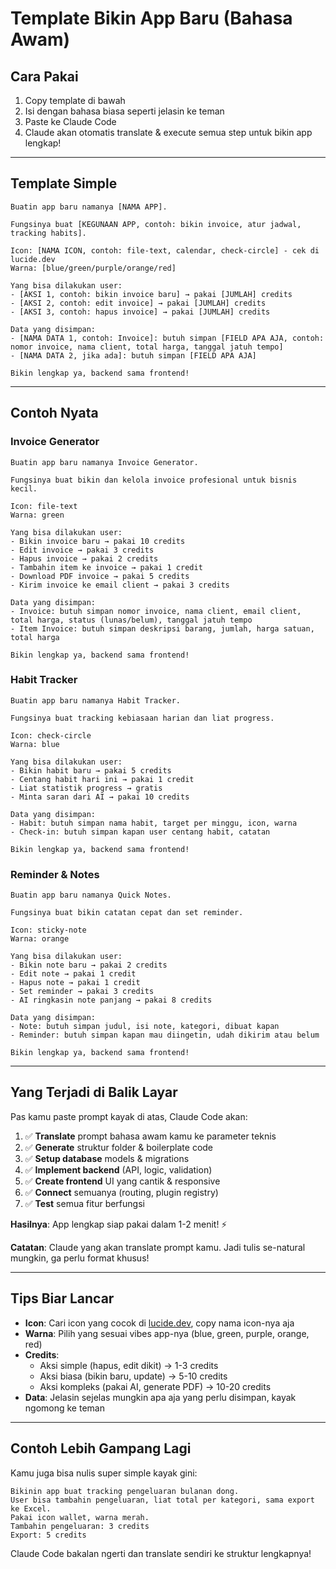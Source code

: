 # Template Bikin App Baru (Bahasa Awam)

## Cara Pakai

1. Copy template di bawah
2. Isi dengan bahasa biasa seperti jelasin ke teman
3. Paste ke Claude Code
4. Claude akan otomatis translate & execute semua step untuk bikin app lengkap!

---

## Template Simple

```
Buatin app baru namanya [NAMA APP].

Fungsinya buat [KEGUNAAN APP, contoh: bikin invoice, atur jadwal, tracking habits].

Icon: [NAMA ICON, contoh: file-text, calendar, check-circle] - cek di lucide.dev
Warna: [blue/green/purple/orange/red]

Yang bisa dilakukan user:
- [AKSI 1, contoh: bikin invoice baru] → pakai [JUMLAH] credits
- [AKSI 2, contoh: edit invoice] → pakai [JUMLAH] credits
- [AKSI 3, contoh: hapus invoice] → pakai [JUMLAH] credits

Data yang disimpan:
- [NAMA DATA 1, contoh: Invoice]: butuh simpan [FIELD APA AJA, contoh: nomor invoice, nama client, total harga, tanggal jatuh tempo]
- [NAMA DATA 2, jika ada]: butuh simpan [FIELD APA AJA]

Bikin lengkap ya, backend sama frontend!
```

---

## Contoh Nyata

### Invoice Generator

```
Buatin app baru namanya Invoice Generator.

Fungsinya buat bikin dan kelola invoice profesional untuk bisnis kecil.

Icon: file-text
Warna: green

Yang bisa dilakukan user:
- Bikin invoice baru → pakai 10 credits
- Edit invoice → pakai 3 credits
- Hapus invoice → pakai 2 credits
- Tambahin item ke invoice → pakai 1 credit
- Download PDF invoice → pakai 5 credits
- Kirim invoice ke email client → pakai 3 credits

Data yang disimpan:
- Invoice: butuh simpan nomor invoice, nama client, email client, total harga, status (lunas/belum), tanggal jatuh tempo
- Item Invoice: butuh simpan deskripsi barang, jumlah, harga satuan, total harga

Bikin lengkap ya, backend sama frontend!
```

### Habit Tracker

```
Buatin app baru namanya Habit Tracker.

Fungsinya buat tracking kebiasaan harian dan liat progress.

Icon: check-circle
Warna: blue

Yang bisa dilakukan user:
- Bikin habit baru → pakai 5 credits
- Centang habit hari ini → pakai 1 credit
- Liat statistik progress → gratis
- Minta saran dari AI → pakai 10 credits

Data yang disimpan:
- Habit: butuh simpan nama habit, target per minggu, icon, warna
- Check-in: butuh simpan kapan user centang habit, catatan

Bikin lengkap ya, backend sama frontend!
```

### Reminder & Notes

```
Buatin app baru namanya Quick Notes.

Fungsinya buat bikin catatan cepat dan set reminder.

Icon: sticky-note
Warna: orange

Yang bisa dilakukan user:
- Bikin note baru → pakai 2 credits
- Edit note → pakai 1 credit
- Hapus note → pakai 1 credit
- Set reminder → pakai 3 credits
- AI ringkasin note panjang → pakai 8 credits

Data yang disimpan:
- Note: butuh simpan judul, isi note, kategori, dibuat kapan
- Reminder: butuh simpan kapan mau diingetin, udah dikirim atau belum

Bikin lengkap ya, backend sama frontend!
```

---

## Yang Terjadi di Balik Layar

Pas kamu paste prompt kayak di atas, Claude Code akan:

1. ✅ **Translate** prompt bahasa awam kamu ke parameter teknis
2. ✅ **Generate** struktur folder & boilerplate code
3. ✅ **Setup database** models & migrations
4. ✅ **Implement backend** (API, logic, validation)
5. ✅ **Create frontend** UI yang cantik & responsive
6. ✅ **Connect** semuanya (routing, plugin registry)
7. ✅ **Test** semua fitur berfungsi

**Hasilnya**: App lengkap siap pakai dalam 1-2 menit! ⚡

**Catatan**: Claude yang akan translate prompt kamu. Jadi tulis se-natural mungkin, ga perlu format khusus!

---

## Tips Biar Lancar

- **Icon**: Cari icon yang cocok di [lucide.dev](https://lucide.dev/icons), copy nama icon-nya aja
- **Warna**: Pilih yang sesuai vibes app-nya (blue, green, purple, orange, red)
- **Credits**:
  - Aksi simple (hapus, edit dikit) → 1-3 credits
  - Aksi biasa (bikin baru, update) → 5-10 credits
  - Aksi kompleks (pakai AI, generate PDF) → 10-20 credits
- **Data**: Jelasin sejelas mungkin apa aja yang perlu disimpan, kayak ngomong ke teman

---

## Contoh Lebih Gampang Lagi

Kamu juga bisa nulis super simple kayak gini:

```
Bikinin app buat tracking pengeluaran bulanan dong.
User bisa tambahin pengeluaran, liat total per kategori, sama export ke Excel.
Pakai icon wallet, warna merah.
Tambahin pengeluaran: 3 credits
Export: 5 credits
```

Claude Code bakalan ngerti dan translate sendiri ke struktur lengkapnya!
